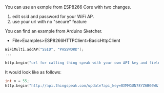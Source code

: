 
You can use an exmple from ESP8266 Core with two changes.
1. edit ssid and password for your WiFi AP.
2. use your url with no "secure" feature

You can find an example from Arduino Sketcher.

* File>Examples>ESP8266HTTPClient>BasicHttpClient

``` C++
WiFiMulti.addAP("SSID", "PASSWORD");
...

http.begin("url for calling thing speak with your own API key and field value(s)");
```
It would look like as follows:
``` C++
int v = 55;
http.begin("http://api.thingspeak.com/update?api_key=8XMMGUN78YZ6BG6W&field1="+ String(v));

```
